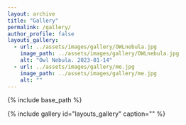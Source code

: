 ```yaml
---
layout: archive
title: "Gallery"
permalink: /gallery/
author_profile: false
layouts_gallery:
  - url: ../assets/images/gallery/OWLnebula.jpg
    image_path: ../assets/images/gallery/OWLnebula.jpg
    alt: "Owl Nebula. 2023-01-14"
  - url: ../assets/images/gallery/me.jpg
	image_path: ../assets/images/gallery/me.jpg
    alt: ""
---
```

{% include base_path %}

{% include gallery id="layouts_gallery"  caption="" %}
